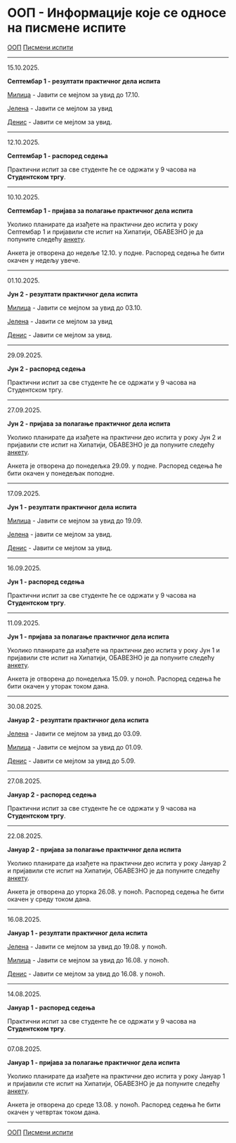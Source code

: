 # ООП - Информације које се односе на писмене испите

[ООП](../../README.md) [Писмени испити](../README.md)

---

15.10.2025.

**Септембар 1 - резултати практичног дела испита**

[Милица](./202425/sep1_rezultati_milica.pdf) - Јавити се мејлом за увид до 17.10.

[Јелена](https://docs.google.com/spreadsheets/d/1Sq6--5cVUUc8f-RlZmAqPmEzgy2pUvayO04r5IcvxYo/edit?usp=sharing) - Јавити се мејлом за увид

[Денис](https://docs.google.com/spreadsheets/d/1Wk1gU6GIrKXYsuc8BI3zY7qDgFAdaGAwznNxDb5E6g0/edit?usp=sharing) - Јавити се мејлом за увид.

---

12.10.2025.

**Септембар 1 - распоред седења**

Практични испит за све студенте ће се одржати у 9 часова на **Студентском тргу**.

---

10.10.2025.

**Септембар 1 - пријава за полагање практичног дела испита**

Уколико планирате да изађете на практични део испита у року Септембар 1 и пријавили сте испит на Хипатији, ОБАВЕЗНО је да попуните следећу [анкету](https://forms.gle/sTg8wVY5aCqSUw7c8).

Анкета је отворена до недеље 12.10. у подне. Распоред седења ће бити окачен у недељу увече.


---

01.10.2025.

**Јун 2 - резултати практичног дела испита**

[Милица](./202425/jun2_rezultati_milica.pdf) - Јавити се мејлом за увид до 03.10.

[Јелена](https://docs.google.com/spreadsheets/d/108Hhn52Gk9_Q8GLozCZIkhxj-s-nkEsvq0VG0XjNTjg/edit?usp=sharing) - Јавити се мејлом за увид

[Денис](https://docs.google.com/spreadsheets/d/1Wk1gU6GIrKXYsuc8BI3zY7qDgFAdaGAwznNxDb5E6g0/edit?usp=sharing) - Јавити се мејлом за увид.

---

29.09.2025.

**Јун 2 - распоред седења**

Практични испит за све студенте ће се одржати у 9 часова на Студентском тргу.

---

27.09.2025.

**Јун 2 - пријава за полагање практичног дела испита**

Уколико планирате да изађете на практични део испита у року Јун 2 и пријавили сте испит на Хипатији, ОБАВЕЗНО је да попуните следећу [анкету](https://forms.gle/neDnAddxNkmyhSUG9).

Анкета је отворена до понедељка 29.09. у подне. Распоред седења ће бити окачен у понедељак поподне.

---

17.09.2025.

**Јун 1 - резултати практичног дела испита**

[Милица](./202425/jun1_rezultati_milica.pdf) - Јавити се мејлом за увид до 19.09.

[Јелена](https://docs.google.com/spreadsheets/d/1cwVk01RT3y3cZH-U9agDuD2PDv6EHdtwXspCQgl-q6M/edit?usp=sharing) - јавити се мејлом за увид.

[Денис](https://docs.google.com/spreadsheets/d/1Wk1gU6GIrKXYsuc8BI3zY7qDgFAdaGAwznNxDb5E6g0/edit?usp=sharing) - Јавити се мејлом за увид.

---

16.09.2025.

**Јун 1 - распоред седења**

Практични испит за све студенте ће се одржати у 9 часова на **Студентском тргу**.

---

11.09.2025.

**Јун 1 - пријава за полагање практичног дела испита**

Уколико планирате да изађете на практични део испита у року Јун 1 и пријавили сте испит на Хипатији, ОБАВЕЗНО је да попуните следећу [анкету](https://forms.gle/WeXG87CEhFoiSfP8A).

Анкета је отворена до понедељка 15.09. у поноћ. Распоред седења ће бити окачен у уторак током дана.

---

30.08.2025.

**Јануар 2 - резултати практичног дела испита**

[Јелена](https://docs.google.com/spreadsheets/d/1P-NDZZu-NholzD304XVkZ-KeXnNcswlmg2x-sbBBH-s/edit?usp=sharing) - Јавити се мејлом за увид до 03.09.

[Милица](./202425/jan2_rezultati_milica.pdf) - Јавити се мејлом за увид до 01.09.

[Денис](https://docs.google.com/spreadsheets/d/1Wk1gU6GIrKXYsuc8BI3zY7qDgFAdaGAwznNxDb5E6g0/edit?usp=sharing) - Јавити се мејлом за увид до 5.09.

---

27.08.2025.

**Јануар 2 - распоред седења**

Практични испит за све студенте ће се одржати у 9 часова на **Студентском тргу**.

---

22.08.2025.

**Јануар 2 - пријава за полагање практичног дела испита**

Уколико планирате да изађете на практични део испита у року Јануар 2 и пријавили сте испит на Хипатији, ОБАВЕЗНО је да попуните следећу [анкету](https://forms.gle/pcD7d8wHTBXmmR567).

Анкета је отворена до уторка 26.08. у поноћ. Распоред седења ће бити окачен у среду током дана.

---

16.08.2025.

**Јануар 1 - резултати практичног дела испита**

[Јелена](https://docs.google.com/spreadsheets/d/1zgVaQ59hTS684VORuW6Jtk-P_cECvJBxxWcFvzqeC1s/edit?usp=sharing) - Јавити се мејлом за увид до 19.08. у поноћ.

[Милица](./202425/jan1_rezultati_milica.pdf) - Јавити се мејлом за увид до 16.08. у поноћ.

[Денис](https://docs.google.com/spreadsheets/d/1Wk1gU6GIrKXYsuc8BI3zY7qDgFAdaGAwznNxDb5E6g0/edit?usp=sharing) - Јавити се мејлом за увид до 16.08. у поноћ.

---

14.08.2025.

**Јануар 1 - распоред седења**

Практични испит за све студенте ће се одржати у 9 часова на **Студентском тргу**.

---

07.08.2025.

**Јануар 1 - пријава за полагање практичног дела испита**

Уколико планирате да изађете на практични део испита у року Јануар 1 и пријавили сте испит на Хипатији, ОБАВЕЗНО је да попуните следећу [анкету](https://forms.gle/Fm6c9BEjZ4g6SncQ6).

Анкета је отворена до среде 13.08. у поноћ. Распоред седења ће бити окачен у четвртак током дана.

---

<!-- ---

# Обавештења из школске 2023/2024. године

---

04.09.

### Септембар 1 - резултати практичног дела испита

- **[Милица](./202324/sep1_rezultati_milica.pdf)** - увид у радове мејлом, јавити се до 06.09.
- **[Иван](https://docs.google.com/spreadsheets/d/1mfYNObaMSVr8UWBq8r0AH9TuOnEZ7ZQaNhXrZaEnrPE/edit?usp=sharing)** - увид у радове мејлом, јавити се до 12.09.
- **[Денис](https://docs.google.com/spreadsheets/d/17B8FZ7S-lFzjXbtbznGOlX223SyXGfHF2TzblyzDzN8/edit?usp=sharing)** - увид у радове мејлом, јавити се до 14.09.

---

30.08.

### Септембар 1 - Распоред седења на практичном испиту

Практични испит за све студенте ће се одржати у 9h. [ПРВА ГРУПА](https://docs.google.com/spreadsheets/d/1UjuJhBzaZWCfNHRaluwTeZ5uVfp6I8qGLaWi1xapscA/edit?usp=sharing) студената испит ради на Студентском тргу, а [ДРУГА ГРУПА](https://docs.google.com/spreadsheets/d/1Okd24vFdsGZ8U_zBA3ecZccnOuaY-u9Q07RTbLrwsO0/edit?usp=sharing) у Јагићу.

Уколико неком не одговара група у којој је распоређен, може се пребацити у другу ако нађе замену.

---

24.08.

### Септембар 1 - пријава за полагање практичног дела испита

Уколико планирате да изађете на **практични део** испита из ООП-а у року Септембар 1 и пријавили сте испит на Хипатији, **ОБАВЕЗНО** је да попуните следећу [анкету](https://forms.gle/KbBNSNkX3hAbv8QK8).

Анкета је отворена до 29.08.2024. у поноћ.  

Уколико се пријавите за полагање преко анкете, а ипак одлучите да не излазите на испит у овом року, молимо Вас да се јавите асистентима мејлом.

---

10.06.

### Јун 1 - резултати практичног дела испита

- **[Денис](https://docs.google.com/spreadsheets/d/17B8FZ7S-lFzjXbtbznGOlX223SyXGfHF2TzblyzDzN8/edit?usp=sharing)** - увид у радове мејлом, јавити се до 20.06. у 20ч.
- **[Милица](./202324/jun1_rezultati_milica.pdf)** - увид у радове мејлом, јавити се до 13.06.
- **[Иван](https://docs.google.com/spreadsheets/d/1cO2F-r1JEFG6VgDfaNblZ83Y9AOL8TsNXFxHbZx2A1A/edit?usp=sharing)** - увид у радове мејлом, јавити се до 16.06.

---

05.06.

### Распоред седења на практичном испиту у Јун 1

Практични испит за све студенте ће се одржати у 9ч на **Студентском тргу**. [Распоред](https://docs.google.com/spreadsheets/d/1niDOhBffAxqtH7_biOOmPs1KnLgkXwUje6NBEWNjgGo/edit?usp=sharing).


---

03.06.

### Јун 1 - пријава за полагање практичног дела испита

Уколико планирате да изађете на **практични део** испита из ООП-а у року Јун 1 и пријавили сте испит на Хипатији, **ОБАВЕЗНО** је да попуните следећу [анкету](https://forms.gle/VH4rpw4hpechP8CS7).

Анкета је отворена до 04.06.2024. у поноћ.  

Уколико се пријавите за полагање преко анкете, а ипак одлучите да не излазите на испит у овом року, молимо Вас да се јавите асистентима мејлом.

---

07.02.

### Јан 2 - резултати практичног дела испита

- **[Милица](./202324/jan2_rezultati_milica.pdf)** - увид у радове мејлом, јавити се до 09.02.
- **[Денис](./202324/jan2_rezultati_denis.pdf)** - увид у радове мејлом, јавити се до 09.02.
- **[Иван](https://docs.google.com/spreadsheets/d/1WE82gHRCJISpgiWrxpyzSw3nXDNrpLDHjW5lOqUvMtk/edit?usp=sharing)** - увид у радове мејлом, јавити се до 09.02. увече.

---

02.02.

### Распоред седења на практичном испиту у Јан 2

Практични испит за све студенте ће се одржати у 9h. [Прва група](https://docs.google.com/spreadsheets/d/1IW8eDExZ2nNvEwaA-bDwjzSqnh99GNW_bAoclDYTjEA/edit#gid=0) студената испит ради на Студентском тргу а [друга група](https://docs.google.com/spreadsheets/d/1VCSr-b7Dqo3V0gjTIGvd5FAY2szTu5l4Sfp57mKCZQ8/edit#gid=0) у Јагићу.

Уколико неком не одговара група у којој је распоређен, може се пребацити у другу ако нађе замену.

---

28.01.

### Јан 2 - пријава за полагање практичног дела испита

Уколико планирате да изађете на **практични део** испита из ООП-а у року Јан 2 и пријавили сте испит на Хипатији, **ОБАВЕЗНО** је да попуните следећу [анкету](https://docs.google.com/forms/d/e/1FAIpQLSdsB_TySuR0eOKfhW2VTre0fdzGfJQzOKmtCHhzn0d3s37ZTA/viewform).

Анкета је отворена до 01.02.2024. у поноћ.  

Уколико се пријавите за полагање преко анкете, а ипак одлучите да не излазите на испит у овом року, молимо Вас да се јавите асистентима мејлом.

---

21.01.

### Јан 1 - резултати практичног дела испита

- **[Милица](./202324/jan1_rezultati_milica.pdf)** - увид у радове мејлом, јавити се до 25.01.
- **[Иван](https://docs.google.com/spreadsheets/d/195qPAISX0Q0xUhXnBvIBku_BjS9E41R3wSjcYqyA79A/edit?usp=sharing)** - увид у радове мејлом, јавити се до 25.01.
- **[Денис група 1](./202324/jan1_1_rezultati_denis.pdf)** - увид у радове мејлом, јавити се до 26.01.
- **[Денис група 2](./202324/jan1_2_rezultati_denis.pdf)** - увид у радове мејлом, јавити се до 26.01.

---

14.01.

### Јан 1 - одржавање практичног дела испита

Практични испит за све студенте ће се одржати на Студентском тргу. [Прва група](https://docs.google.com/spreadsheets/d/1HSBYPZnjuBUTJglAB5ydJHOjQom8bitmui6cFvos1r8/edit#gid=0) студената ће кренути са радом у 9 а [друга група](https://docs.google.com/spreadsheets/d/1wToUx-Eakof4Jv-h2Ofs5273wwEaAAxlqhLt33Jbh_s/edit#gid=0) у 12:30.

Уколико неком не одговара група у којој је распоређен, може се пребацити у другу ако нађе замену.

---

09.01.

### Јан 1 - пријава за полагање практичног дела испита

Уколико планирате да изађете на **практични део** испита из ООП-а у року Јан 1 и пријавили сте испит на Хипатији, **ОБАВЕЗНО** је да попуните следећу [анкету](https://docs.google.com/forms/d/e/1FAIpQLScvbHgM9z81gBnQWTCG0asw5IYCSLfXpbxsVyNjBaqFrO8Gmw/viewform).

Анкета је отворена до 13.01.2024. у поноћ.  

Уколико се пријавите за полагање преко анкете, а ипак одлучите да не излазите на испит у овом року, молимо Вас да се јавите асистентима мејлом.

---

# Обавештења из школске 2022/2023. године

---

05.09.

### Сеп 1 - резултати практичног дела испита
- **[Вукан](./202223/vukan_sept1_rezultati.xlsx)** - увид у радове у петак, 8.9., у 18:30 на Тргу, обавезно јавити се мејлом.

- **[Владан](https://docs.google.com/spreadsheets/d/1PusV-8_jNGyoEXB0UQ6p-alftjacD_RhVX2RRLO932U/edit?usp=sharing)** - увид у радове мејлом, најкасније до 7.9. у 23:59.

- **[Бојана](./202223/bojana-rez-sep1.pdf)** - За увид у радове јавити се на мејл mr17128@alas.matf.bg.ac.rs.

---

29.08.

### Сеп 1 - пријава за полагање практичног дела испита

Уколико планирате да изађете на **практични део** испита из ООП-а у року Сеп 1 и пријавили сте испит на Хипатији, **ОБАВЕЗНО** је да попуните следећу [анкету](https://forms.gle/tHGLFzurrBJcr8Vf8).

Анкета је отворена до 16:00 31.08.2023.  

Уколико се пријавите за полагање преко анкете, а ипак одлучите да не излазите на испит у овом року, молимо Вас да се јавите асистентима мејлом.

---

12.6.

### Јун 1 - резултати практичног дела испита

- **[Владан](https://docs.google.com/spreadsheets/d/186Xs5WSfWdN-4FtM96T4ze8GNUyEk_f10683uhkEjqo/edit?usp=sharing)** - увид у радове мејлом, најкасније до 14.6. у 23:59.

- **[Бојана](./202223/jun1_rezultati_bojana.pdf)** - За увид у радове јавити се на мејл mr17128@alas.matf.bg.ac.rs.

---

02.02.

### (ВАЖНО!) Распоред седења на практичном у Јун 1

Сви студенти ће полагати у учионицама на тргу. Молимо вас да дођете 10 минута раније и да са собом понесете индекс.

---

01.06.

### Јун 1 - пријава за полагање практичног дела испита

Уколико планирате да изађете на **практични део** испита из ООП-а у року Јун 1 и пријавили сте испит на Хипатији, **ОБАВЕЗНО** је да попуните следећу [анкету](https://forms.gle/Rn5yWDS6ewwKmrg28).

Анкета је отворена до поноћи 04.06.2023.  

Уколико се пријавите за полагање преко анкете, а ипак одлучите да не излазите на испит у овом року, молимо Вас да се јавите асистентима мејлом.
 
---

08.02.

### Јан 2 - резултати практичног дела испита

- **[Вукан](./202223/jan2_rezultati_vukan.xlsx)** (СКАЛИРАНО) - увид у радове биће одржан у четвртак 09.02. у 18:00ч на Тргу. За увид је потребно најавити се мејлом.
- **[Бојана](./202223/jan2_rezultati_bojana.pdf)** - увид у радове биће одржан у петак 10.02. у 12:00ч. За увид је потребно најавити се мејлом.
- **[Владан](https://docs.google.com/spreadsheets/d/1OgiOJuaNqMgJqwWdik6IG_w6tfWqj5GlWE13DpT4NU0/edit?usp=sharing)** - увид у радове мејлом, најкасније до 12.2. у 23:59.

---

02.02.

### (ВАЖНО!) Распоред седења на практичном у Јан 2

Сви студенти ће полагати у учионицама на тргу. Молимо вас да дођете 10 минута раније и да са собом понесете индекс.

---

30.01.

### Јан 2 - пријава за полагање практичног дела испита

Уколико планирате да изађете на **практични део** испита из ООП-а у року Јан 2 и пријавили сте испит на Хипатији, **ОБАВЕЗНО** је да попуните следећу [анкету](https://forms.gle/WAikNAiNrtz299ht5).

Анкета је отворена до поноћи 01.02.2023.  

Уколико се пријавите за полагање преко анкете, а ипак одлучите да не излазите на испит у овом року, молимо Вас да се јавите асистентима мејлом.

---

19.01.

### Јан 1 - резултати практичног дела испита

- **[Бојана](./202223/jan1_rezultati_bojana2.pdf)** - увид у радове биће одржан у понедељак 23.01. у 13:00ч. За увид је потребно најавити се мејлом.
- **[Владан](./202223/jan1_rezultati_vladan.pdf)** - увид у радове мејлом, најкасније до 24.1. у 23:59.

---

11.01.

### Јан 1 - пријава за полагање практичног дела испита

Уколико планирате да изађете на **практични део** испита из ООП-а у року Јан 1 и пријавили сте испит на Хипатији, **ОБАВЕЗНО** је да попуните следећу [анкету](https://forms.gle/JxpZa2g5ebBCPEzz8).

Анкета је отворена до поноћи 14.01.2023.  

Уколико се пријавите за полагање преко анкете, а ипак одлучите да не излазите на испит у овом року, молимо Вас да се јавите асистентима мејлом.


---

# Обавештења из школске 2021/2022. године

---

16.09.

### Сеп 2 - резултати практичног дела испита

- **[Иван](./202122/sep2_rezultati_ivan.pdf)**
- **[Страхиња](./202122/sep2_rezultati_strahinja.pdf)**
- **[Владан](./202122/sep2_rezultati_vladan.pdf)**

---

15.09.

### Сеп 2 - локација полагања практичног дела испита

Практични део испита у испитном року Сеп 2 ће се одржати у петак, 15. септембра од 9 часова **на Тргу** (не у Јагићевој).

---

12.09.

### Сеп 2 - пријава за полагање практичног дела испита

Уколико планирате да изађете на **практични део** испита из ООП-а у року Сеп 2 и пријавили сте испит на Хипатији, **ОБАВЕЗНО** је да попуните следећу [анкету](https://forms.gle/zYGxs4GRbgKgrR7G7).

Анкета је отворена до 15.09.2022.

Уколико се пријавите за полагање преко анкете, а ипак одлучите да не излазите на испит у овом року, молимо Вас да се јавите асистентима мејлом.

---

30.08.

### Сеп 1 - резултати практичног дела испита

- **[Иван](./202122/sep1_rezultati_ivan.pdf)**
- **[Страхиња](./202122/sept1_rezultati_strahinja.pdf)**
- **[Владан](./202122/sep1_rezulatati_vladan.pdf)**
---

29.08.

### Сеп 1 - локација полагања практичног дела испита

Практични део испита у испитном року Сеп 1 ће се одржати у уторак, 29. августа од 9 часова **на Тргу** (не у Јагићевој).

---

23.08.

### Сеп 1 - пријава за полагање практичног дела испита

Уколико планирате да изађете на **практични део** испита из ООП-а у року Сеп 1 и пријавили сте испит на Хипатији, **ОБАВЕЗНО** је да попуните следећу [анкету](https://forms.gle/zYGxs4GRbgKgrR7G7).

Анкета је отворена до 28.08.2022.

Уколико се пријавите за полагање преко анкете, а ипак одлучите да не излазите на испит у овом року, молимо Вас да се јавите асистентима мејлом.

---

28.06.

### Јун 2 - резултати практичног дела испита

- **[Иван](./202122/jun2_rezultati_ivan.pdf)**
- **[Владан](./202122/jun2_rezultati_vladan_2.pdf)**
- **[Страхиња](./202122/jun2_rezultati_strahinja.pdf)**

---

27.06.

### Јун 2 - локација полагања практичног дела испита

Практични део испита у испитном року Јун 2 ће се одржати у уторак, 28. јуна од 9 часова **на Тргу** (не у Јагићевој).

---

24.06.

### Јун 2 - пријава за полагање практичног дела испита

Уколико планирате да изађете на **практични део** испита из ООП-а у року Јун 2 и пријавили сте испит на Хипатији, **ОБАВЕЗНО** је да попуните следећу [анкету](https://forms.gle/zYGxs4GRbgKgrR7G7).

Анкета је отворена до понедељка, 27.06.2022, у 19:00.

Уколико се пријавите за полагање преко анкете, а ипак одлучите да не излазите на испит у овом року, молимо Вас да се јавите асистентима мејлом.

---

08.06.

### Јун 1 - резултати практичног дела испита

- **[Иван](./202122/jun1_rezultati_ivan.pdf)**
- **[Владан](./202122/jun1_rezultati_vladan.pdf)**
- **[Страхиња](./202122/jun2_rezultati_strahinja.pdf)**

---

01.06.

### Јун 1 - пријава за полагање практичног дела испита

Уколико планирате да изађете на **практични део** испита из ООП-а у року Јун 1 и пријавили сте испит на Хипатији, **ОБАВЕЗНО** је да попуните следећу [анкету](https://forms.gle/zYGxs4GRbgKgrR7G7).

Анкета је отворена до понедељка, 06.06.2022, у 19:00.

Уколико се пријавите за полагање преко анкете, а ипак одлучите да не излазите на испит у овом року, молимо Вас да се јавите асистентима мејлом.

---

10.02.

### Јануар 2 - термин усменог дела испита

Усмени део испита ће бити организован 12.02.2022. у Св. Николе са почетком у 10 сати. На том месту и у то време ће професор са присутним студентима договорити још тачно један
додатни термин усменог дела испита. Ако неко од студената не може да присуствује договору, може да пошаље свог представника да га заступа и на тај начин обезбеди додатни термин који
се не поклапа са другим испитима.

---

04.02.

### Јануар 2 - резултати практичног дела испита

- **[Иван](./202122/jan2_rezultati_ivan.pdf)**
- **[Владан](./202122/jan2_rezultati_vladan.pdf)**
- **[Страхиња](./202122/jan2_rezultati_strahinja.pdf)**

---

03.02.

### Јануар 2 - локација

Практични испит у року јан2 одржаће се на **ТРГУ**. Испит почиње у 9:00, молимо студенте да дођу 10 минута пре почетка испита.

Уколико се неко пријавио за полагање испита преко анкете, а ипак неће изаћи на испит у овом року, молимо да се јави асистентима.

---

30.01.

### Јануар 2 - пријава за полагање практичног дела испита

Уколико планирате да изађете на **практични део** испита из ООП-а у року Јануар 2 и пријавили сте испит на Хипатији, **ОБАВЕЗНО** је да попуните следећу [анкету](https://forms.gle/nw43qYDmRnkMCTSn6).

Анкета је отворена до среде, 02.02.2020, у 19:00.

Уколико се пријавите за полагање преко анкете, а ипак одлучите да не излазите на испит у овом року, молимо Вас да се јавите асистентима мејлом.

---

27.12.

Испитне задатке из претходних година можете наћи [овде](../zadaci/README.md),а решења [овде](../resenja/README.md).

---

21.01.

### Јануар 1 - усмени испит

Усмени испит у року јануар 1 ће се одржати 29.1. у 15ч у Н салама.

---

17.01.

### Јануар 1 - резултати практичног дела испита

- **[Иван](./202122/jan1_rezultati_ivan.pdf)**

- **[Страхиња](./202122/jan_1_rezultati_strahinja.pdf)**

- **[Владан](./202122/jan1_rezultati_vladan2.pdf)**

---

14.01.

### Јануар 1 - распоред студената

Распоред студената по учионицама можете наћи [овде](./202122/jan1_raspored.pdf). Испит почиње у 9:00 **на Тргу**. Молимо студенте да се придржавају распореда и дођу 10 минута пре почетка испита испред одговарајуће учионице.

Уколико се неко пријавио за полагање испита преко анкете, а ипак неће изаћи на испит у овом року, молимо да се јави асистентима.

---

10.01.

### Јануар 1 - пријава за полагање практичног дела испита

Уколико планирате да изађете на **практични део** испита из ООП-а у року Јануар 1 и пријавили сте испит на Хипатији, **ОБАВЕЗНО** је да попуните следећу [анкету](https://forms.gle/nw43qYDmRnkMCTSn6).

Анкета је отворена до петка, 14.01.2020, у 19:00.

Уколико се пријавите за полагање преко анкете, а ипак одлучите да не излазите на испит у овом року, молимо Вас да се јавите асистентима мејлом.

27.12. 

Испитне задатке из претходних година можете наћи [овде](../zadaci/README.md),а решења [овде](../resenja/README.md).

--- -->

[ООП](../../README.md) [Писмени испити](../README.md)


